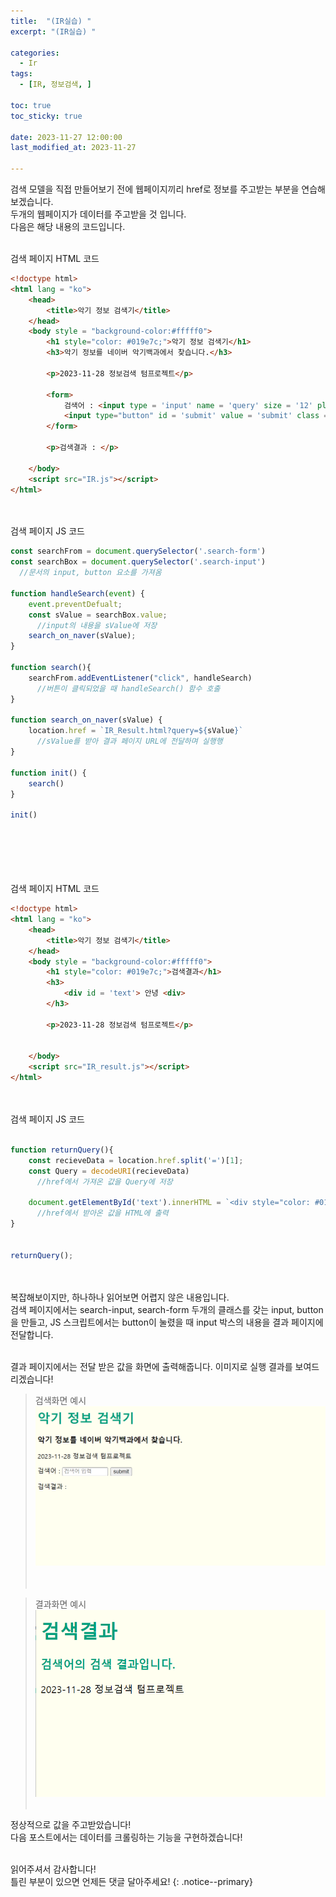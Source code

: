 ```yaml
---
title:  "(IR실습) " 
excerpt: "(IR실습) "

categories:
  - Ir
tags:
  - [IR, 정보검색, ]

toc: true
toc_sticky: true
 
date: 2023-11-27 12:00:00
last_modified_at: 2023-11-27

---
```


검색 모델을 직접 만들어보기 전에 웹페이지끼리 href로 정보를 주고받는 부분을 연습해보겠습니다.<br>
두개의 웹페이지가 데이터를 주고받을 것 입니다.<br>
다음은 해당 내용의 코드입니다.<br><br>

검색 페이지 HTML 코드
```html
<!doctype html>
<html lang = "ko"> 
    <head>
        <title>악기 정보 검색기</title>
    </head>
    <body style = "background-color:#fffff0">
        <h1 style="color: #019e7c;">악기 정보 검색기</h1>
        <h3>악기 정보를 네이버 악기백과에서 찾습니다.</h3>
        
        <p>2023-11-28 정보검색 텀프로젝트</p>

        <form>
            검색어 : <input type = 'input' name = 'query' size = '12' placeholder="검색어 입력" class = "search-input"> 
            <input type="button" id = 'submit' value = 'submit' class = "search-form">
        </form>

        <p>검색결과 : </p>
   
    </body>
    <script src="IR.js"></script>
</html>
```
<br><br>
검색 페이지 JS 코드
```javascript
const searchFrom = document.querySelector('.search-form')
const searchBox = document.querySelector('.search-input')
  //문서의 input, button 요소를 가져옴

function handleSearch(event) {
    event.preventDefualt;
    const sValue = searchBox.value;
      //input의 내용을 sValue에 저장
    search_on_naver(sValue);
}

function search(){
    searchFrom.addEventListener("click", handleSearch)
      //버튼이 클릭되었을 때 handleSearch() 함수 호출
}

function search_on_naver(sValue) {
    location.href = `IR_Result.html?query=${sValue}`
      //sValue를 받아 결과 페이지 URL에 전달하며 실행행
}

function init() {
    search()
}

init()
```
<br><br><br><br><br>
검색 페이지 HTML 코드
```html
<!doctype html>
<html lang = "ko"> 
    <head>
        <title>악기 정보 검색기</title>
    </head>
    <body style = "background-color:#fffff0">
        <h1 style="color: #019e7c;">검색결과</h1>
        <h3>
            <div id = 'text'> 안녕 <div>
        </h3>
        
        <p>2023-11-28 정보검색 텀프로젝트</p>

   
    </body>
    <script src="IR_result.js"></script>
</html>
```
<br><br>
검색 페이지 JS 코드
```javascript

function returnQuery(){
    const recieveData = location.href.split('=')[1];
    const Query = decodeURI(recieveData)
      //href에서 가져온 값을 Query에 저장

    document.getElementById('text').innerHTML = `<div style="color: #019e7c;">${Query}의 검색 결과입니다.<div>`;
      //href에서 받아온 값을 HTML에 출력
}
    

returnQuery();
```
<br><br>
복잡해보이지만, 하나하나 읽어보면 어렵지 않은 내용입니다.<br>
검색 페이지에서는 search-input, search-form 두개의 클래스를 갖는 input, button을 만들고, JS 스크립트에서는 button이 눌렸을 때 input 박스의 내용을 결과 페이지에 전달합니다.<br><br>

결과 페이지에서는 전달 받은 값을 화면에 출력해줍니다.
이미지로 실행 결과를 보여드리겠습니다!
> 검색화면 예시
>![검색화면](/assets/images/Ir/01/검색화면.png "검색 화면 예시")<br><br><br>

>결과화면 예시
>![결과화면](/assets/images/Ir/01/결과화면.png "결과 화면 예시")<br><br>

정상적으로 값을 주고받았습니다!<br>
다음 포스트에서는 데이터를 크롤링하는 기능을 구현하겠습니다!<br><br>


읽어주셔서 감사합니다! <br>틀린 부분이 있으면 언제든 댓글 달아주세요!
{: .notice--primary} 
